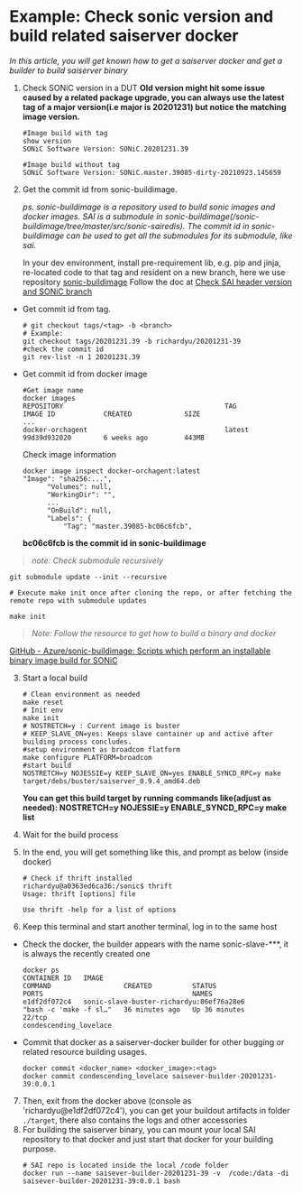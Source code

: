 # Example: Check sonic version and build related saiserver docker
*In this article, you will get known how to get a saiserver docker and get a builder to build saiserver binary*

1. Check SONiC version in a DUT
**Old version might hit some issue caused by a related package upgrade, you can always use the latest tag of a major version(i.e major is 20201231) but notice the matching image version.**
   ```
   #Image build with tag
   show version
   SONiC Software Version: SONiC.20201231.39
   ```
   ```
   #Image build without tag
   SONiC Software Version: SONiC.master.39085-dirty-20210923.145659
   ```
2.  Get the commit id from sonic-buildimage.

      *ps. sonic-buildimage is a repository used to build sonic images and docker images. SAI is a submodule in sonic-buildimage(/sonic-buildimage/tree/master/src/sonic-sairedis). The commit id in sonic-buildimage can be used to get all the submodules for its submodule, like sai.*

      In your dev environment, install pre-requirement lib, e.g. pip and jinja, re-located code to that tag and resident on a new branch, 
      here we use repository [sonic-buildimage](https://github.com/Azure/sonic-buildimage)
      Follow the doc at [Check SAI header version and SONiC branch](CheckSAIHeaderVersionAndSONiCBranch.md)

   - Get commit id from tag.

      ```	
      # git checkout tags/<tag> -b <branch>
      # Example:
      git checkout tags/20201231.39 -b richardyu/20201231-39
      #check the commit id
      git rev-list -n 1 20201231.39
      ```
   - Get commit id from docker image
      ```
      #Get image name
      docker images
      REPOSITORY                                        TAG                                  IMAGE ID            CREATED             SIZE   
      ...   
      docker-orchagent                                  latest                               99d39d932020        6 weeks ago         443MB
      ```
      Check image information
      ```
      docker image inspect docker-orchagent:latest
      "Image": "sha256:...",
            "Volumes": null,
            "WorkingDir": "",
            ...
            "OnBuild": null,
            "Labels": {
                "Tag": "master.39085-bc06c6fcb",

      ```
      **bc06c6fcb is the commit id in sonic-buildimage** 

   > *note: Check submodule recursively*
   ```
   git submodule update --init --recursive

   # Execute make init once after cloning the repo, or after fetching the remote repo with submodule updates

   make init
   ```
   > *Note: Follow the resource to get how to build a binary and docker*

   [GitHub - Azure/sonic-buildimage: Scripts which perform an installable binary image build for SONiC](https://github.com/Azure/sonic-buildimage)

3. Start a local build
   ```
   # Clean environment as needed
   make reset
   # Init env
   make init
   # NOSTRETCH=y : Current image is buster
   # KEEP_SLAVE_ON=yes: Keeps slave container up and active after building process concludes.
   #setup environment as broadcom flatform
   make configure PLATFORM=broadcom
   #start build
   NOSTRETCH=y NOJESSIE=y KEEP_SLAVE_ON=yes ENABLE_SYNCD_RPC=y make target/debs/buster/saiserver_0.9.4_amd64.deb
   ```
   **You can get this build target by running commands like(adjust as needed): NOSTRETCH=y NOJESSIE=y ENABLE_SYNCD_RPC=y make list**


4. Wait for the build process 
5. In the end, you will get something like this, and prompt as below (inside docker)
   ```
   # Check if thrift installed
   richardyu@a0363ed6ca36:/sonic$ thrift
   Usage: thrift [options] file

   Use thrift -help for a list of options
   ```
6. Keep this terminal and start another terminal, log in to the same host
 - Check the docker, the builder appears with the name sonic-slave-***, it is always the recently created one
   ```
   docker ps
   CONTAINER ID   IMAGE                                                 COMMAND                  CREATED          STATUS          
   PORTS                                     NAMES
   e1df2df072c4   sonic-slave-buster-richardyu:86ef76a28e6              "bash -c 'make -f sl…"   36 minutes ago   Up 36 minutes   
   22/tcp                                         condescending_lovelace
   ```
 - Commit that docker as a saiserver-docker builder for other bugging or related resource building usages.
   ```
   docker commit <docker_name> <docker_image>:<tag>
   docker commit condescending_lovelace saisever-builder-20201231-39:0.0.1
   ```
7. Then, exit from the docker above (console as 'richardyu@e1df2df072c4'), you can get your buildout artifacts in folder `./target`, there also contains the logs and other accessories
8. For building the saiserver binary, you can mount your local SAI repository to that docker and just start that docker for your building purpose.
   ```
   # SAI repo is located inside the local /code folder
   docker run --name saisever-builder-20201231-39 -v  /code:/data -di saisever-builder-20201231-39:0.0.1 bash
   ```
